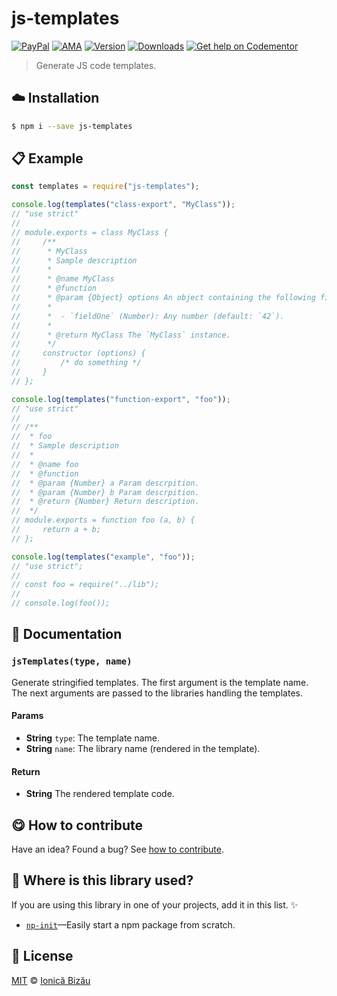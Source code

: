 
# js-templates

 [![PayPal](https://img.shields.io/badge/%24-paypal-f39c12.svg)][paypal-donations] [![AMA](https://img.shields.io/badge/ask%20me-anything-1abc9c.svg)](https://github.com/IonicaBizau/ama) [![Version](https://img.shields.io/npm/v/js-templates.svg)](https://www.npmjs.com/package/js-templates) [![Downloads](https://img.shields.io/npm/dt/js-templates.svg)](https://www.npmjs.com/package/js-templates) [![Get help on Codementor](https://cdn.codementor.io/badges/get_help_github.svg)](https://www.codementor.io/johnnyb?utm_source=github&utm_medium=button&utm_term=johnnyb&utm_campaign=github)

> Generate JS code templates.

## :cloud: Installation

```sh
$ npm i --save js-templates
```


## :clipboard: Example



```js
const templates = require("js-templates");

console.log(templates("class-export", "MyClass"));
// "use strict"
//
// module.exports = class MyClass {
//     /**
//      * MyClass
//      * Sample description
//      *
//      * @name MyClass
//      * @function
//      * @param {Object} options An object containing the following fields:
//      *
//      *  - `fieldOne` (Number): Any number (default: `42`).
//      *
//      * @return MyClass The `MyClass` instance.
//      */
//     constructor (options) {
//         /* do something */
//     }
// };

console.log(templates("function-export", "foo"));
// "use strict"
//
// /**
//  * foo
//  * Sample description
//  *
//  * @name foo
//  * @function
//  * @param {Number} a Param descrpition.
//  * @param {Number} b Param descrpition.
//  * @return {Number} Return description.
//  */
// module.exports = function foo (a, b) {
//     return a + b;
// };

console.log(templates("example", "foo"));
// "use strict";
//
// const foo = require("../lib");
//
// console.log(foo());
```

## :memo: Documentation


### `jsTemplates(type, name)`
Generate stringified templates.
The first argument is the template name. The next arguments are passed to
the libraries handling the templates.

#### Params
- **String** `type`: The template name.
- **String** `name`: The library name (rendered in the template).

#### Return
- **String** The rendered template code.



## :yum: How to contribute
Have an idea? Found a bug? See [how to contribute][contributing].

## :dizzy: Where is this library used?
If you are using this library in one of your projects, add it in this list. :sparkles:


 - [`np-init`](https://github.com/IonicaBizau/np-init#readme)—Easily start a npm package from scratch.

## :scroll: License

[MIT][license] © [Ionică Bizău][website]

[paypal-donations]: https://www.paypal.com/cgi-bin/webscr?cmd=_s-xclick&hosted_button_id=RVXDDLKKLQRJW
[donate-now]: http://i.imgur.com/6cMbHOC.png

[license]: http://showalicense.com/?fullname=Ionic%C4%83%20Biz%C4%83u%20%3Cbizauionica%40gmail.com%3E%20(http%3A%2F%2Fionicabizau.net)&year=2016#license-mit
[website]: http://ionicabizau.net
[contributing]: /CONTRIBUTING.md
[docs]: /DOCUMENTATION.md
